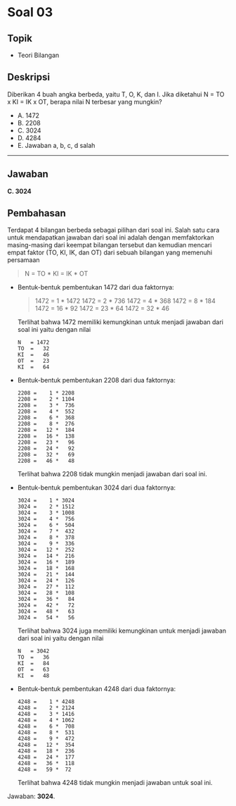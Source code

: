 # Soal 03

## Topik

* Teori Bilangan

## Deskripsi

Diberikan 4 buah angka berbeda, yaitu T, O, K, dan I. Jika diketahui N = TO x KI = IK x OT, berapa nilai N terbesar yang mungkin?

* A. 1472
* B. 2208
* C. 3024
* D. 4284
* E. Jawaban a, b, c, d salah

---

## Jawaban

**C. 3024**

## Pembahasan

Terdapat 4 bilangan berbeda sebagai pilihan dari soal ini. Salah satu cara untuk mendapatkan jawaban dari soal ini adalah dengan memfaktorkan masing-masing dari keempat bilangan tersebut dan kemudian mencari empat faktor (TO, KI, IK, dan OT) dari sebuah bilangan yang memenuhi persamaan

> N = TO * KI = IK * OT

* Bentuk-bentuk pembentukan 1472 dari dua faktornya:  
    >   1472 =    1 * 1472
    >   1472 =    2 *  736
    >   1472 =    4 *  368
    >   1472 =    8 *  184
    >   1472 =   16 *   92
    >   1472 =   23 *   64
    >   1472 =   32 *   46

    Terlihat bahwa 1472 memiliki kemungkinan untuk menjadi jawaban dari soal ini yaitu dengan nilai

    ```
    N   = 1472
    TO  =   32
    KI  =   46
    OT  =   23
    KI  =   64
    ```

*   Bentuk-bentuk pembentukan 2208 dari dua faktornya:
    
    ```
    2208 =    1 * 2208
    2208 =    2 * 1104
    2208 =    3 *  736
    2208 =    4 *  552
    2208 =    6 *  368
    2208 =    8 *  276
    2208 =   12 *  184
    2208 =   16 *  138
    2208 =   23 *   96
    2208 =   24 *   92
    2208 =   32 *   69
    2208 =   46 *   48
    ```

    Terlihat bahwa 2208 tidak mungkin menjadi jawaban dari soal ini.

*   Bentuk-bentuk pembentukan 3024 dari dua faktornya:
    
    ```
    3024 =    1 * 3024
    3024 =    2 * 1512
    3024 =    3 * 1008
    3024 =    4 *  756
    3024 =    6 *  504
    3024 =    7 *  432
    3024 =    8 *  378
    3024 =    9 *  336
    3024 =   12 *  252
    3024 =   14 *  216
    3024 =   16 *  189
    3024 =   18 *  168
    3024 =   21 *  144
    3024 =   24 *  126
    3024 =   27 *  112
    3024 =   28 *  108
    3024 =   36 *   84
    3024 =   42 *   72
    3024 =   48 *   63
    3024 =   54 *   56
    ```

    Terlihat bahwa 3024 juga memiliki kemungkinan untuk menjadi jawaban dari soal ini yaitu dengan nilai

    ```
    N   = 3042
    TO  =   36
    KI  =   84
    OT  =   63
    KI  =   48
    ```

*   Bentuk-bentuk pembentukan 4248 dari dua faktornya:
    
    ```
    4248 =    1 * 4248
    4248 =    2 * 2124
    4248 =    3 * 1416
    4248 =    4 * 1062
    4248 =    6 *  708
    4248 =    8 *  531
    4248 =    9 *  472
    4248 =   12 *  354
    4248 =   18 *  236
    4248 =   24 *  177
    4248 =   36 *  118
    4248 =   59 *  72
    ```
    
    Terlihat bahwa 4248 tidak mungkin menjadi jawaban untuk soal ini.

Jawaban: **3024**.
